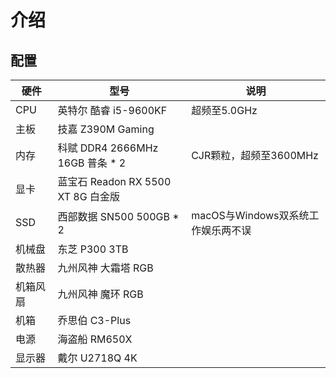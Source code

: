 # 介绍

## 配置

| 硬件 | 型号 | 说明 |
| --- | --- | --- |
|CPU| 英特尔 酷睿 i5-9600KF | 超频至5.0GHz|
|主板| 技嘉 Z390M Gaming |
|内存| 科赋 DDR4 2666MHz 16GB 普条 * 2| CJR颗粒，超频至3600MHz |
|显卡| 蓝宝石 Readon RX 5500 XT 8G 白金版
|SSD| 西部数据 SN500 500GB * 2| macOS与Windows双系统工作娱乐两不误|
|机械盘| 东芝 P300 3TB |
|散热器| 九州风神 大霜塔 RGB|
|机箱风扇| 九州风神 魔环 RGB |
|机箱| 乔思伯 C3-Plus|
|电源| 海盗船 RM650X|
|显示器| 戴尔 U2718Q 4K |